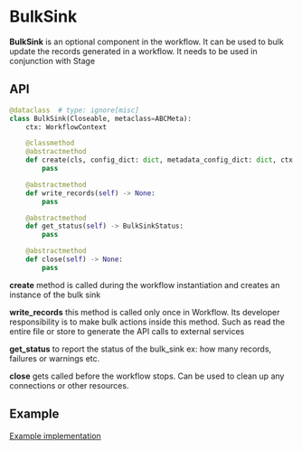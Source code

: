 # BulkSink

**BulkSink** is an optional component in the workflow. It can be used to bulk update the records generated in a workflow. It needs to be used in conjunction with Stage

## API

```python
@dataclass  # type: ignore[misc]
class BulkSink(Closeable, metaclass=ABCMeta):
    ctx: WorkflowContext

    @classmethod
    @abstractmethod
    def create(cls, config_dict: dict, metadata_config_dict: dict, ctx: WorkflowContext) -> "BulkSink":
        pass

    @abstractmethod
    def write_records(self) -> None:
        pass

    @abstractmethod
    def get_status(self) -> BulkSinkStatus:
        pass

    @abstractmethod
    def close(self) -> None:
        pass
```

**create** method is called during the workflow instantiation and creates an instance of the bulk sink

**write\_records** this method is called only once in Workflow. Its developer responsibility is to make bulk actions inside this method. Such as read the entire file or store to generate the API calls to external services

**get\_status** to report the status of the bulk\_sink ex: how many records, failures or warnings etc.

**close** gets called before the workflow stops. Can be used to clean up any connections or other resources.

## Example

[Example implementation](https://github.com/open-metadata/OpenMetadata/blob/main/ingestion/src/metadata/ingestion/bulksink/metadata_usage.py#L36)

